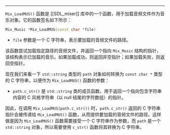 
----
`Mix_LoadMUS()` 函数是 [[SDL_mixer]] 库中的一个函数，用于加载音频文件作为音乐对象。它的函数签名如下所示：

```cpp
Mix_Music *Mix_LoadMUS(const char *file)
```

- `file` 参数是一个 C 字符串，表示要加载的音频文件的路径。

该函数尝试加载指定路径的音频文件，并返回一个指向 `Mix_Music` 结构的指针，该结构表示已加载的音乐。如果加载成功，则返回非空指针；如果加载失败，则返回空指针。

现在我们来看一下 `std::string` 类型的 `path` 对象如何转换为 `const char *` 类型的 C 字符串，以便作为 `Mix_LoadMUS()` 函数的参数：

- `path.c_str()` 是 `std::string` 类的成员函数，用于返回一个指向包含字符串内容的 C 风格字符串（以 null 结尾的字符数组）的指针。

因此，在调用 `Mix_LoadMUS(path.c_str())` 时，`path.c_str()` 返回的 C 字符串指针会被传递给 `Mix_LoadMUS()` 函数，从而提供要加载的音频文件的路径。这样做是因为 `Mix_LoadMUS()` 函数需要接受一个 C 字符串作为参数，而 `path` 是一个 `std::string` 对象，所以需要使用 `c_str()` 函数将其转换为 C 字符串。